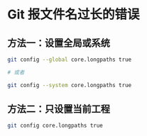 <!--
 * @Github       : https://github.com/superzhc/BigData-A-Question
 * @Author       : SUPERZHC
 * @CreateDate   : 2021-02-18 17:15:54
 * @LastEditTime : 2021-02-18 17:19:27
 * @Copyright 2021 SUPERZHC
-->
# Git 报文件名过长的错误

## 方法一：设置全局或系统

```bash
git config --global core.longpaths true

# 或者

git config --system core.longpaths true
```

## 方法二：只设置当前工程

```bash
git config core.longpaths true
```